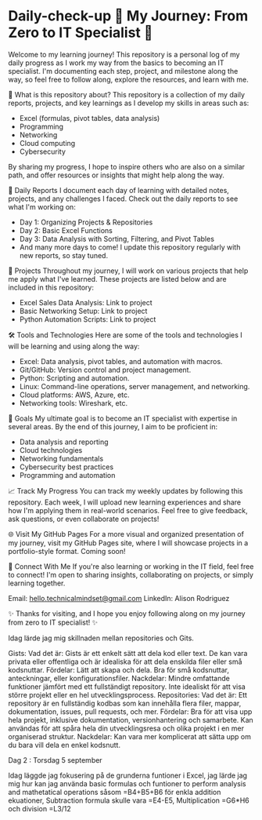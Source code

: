 # Daily-check-up 🚀 My Journey: From Zero to IT Specialist 🚀

Welcome to my learning journey! This repository is a personal log of my daily progress as I work my way from the basics to becoming an IT specialist. I'm documenting each step, project, and milestone along the way, so feel free to follow along, explore the resources, and learn with me.

🌟 What is this repository about?
This repository is a collection of my daily reports, projects, and key learnings as I develop my skills in areas such as:

- Excel (formulas, pivot tables, data analysis)
- Programming
- Networking
- Cloud computing
- Cybersecurity

  
By sharing my progress, I hope to inspire others who are also on a similar path, and offer resources or insights that might help along the way.

📅 Daily Reports
I document each day of learning with detailed notes, projects, and any challenges I faced. Check out the daily reports to see what I'm working on:

- Day 1: Organizing Projects & Repositories
- Day 2: Basic Excel Functions
- Day 3: Data Analysis with Sorting, Filtering, and Pivot Tables
- And many more days to come! I update this repository regularly with new reports, so stay tuned.

🚧 Projects
Throughout my journey, I will work on various projects that help me apply what I've learned. These projects are listed below and are included in this repository:

- Excel Sales Data Analysis: Link to project
- Basic Networking Setup: Link to project
- Python Automation Scripts: Link to project

  
🛠 Tools and Technologies
Here are some of the tools and technologies I will be learning and using along the way:

- Excel: Data analysis, pivot tables, and automation with macros.
- Git/GitHub: Version control and project management.
- Python: Scripting and automation.
- Linux: Command-line operations, server management, and networking.
- Cloud platforms: AWS, Azure, etc.
- Networking tools: Wireshark, etc.

🌱 Goals
My ultimate goal is to become an IT specialist with expertise in several areas. By the end of this journey, I aim to be proficient in:

- Data analysis and reporting
- Cloud technologies
- Networking fundamentals
- Cybersecurity best practices
- Programming and automation

📈 Track My Progress
You can track my weekly updates by following this repository. Each week, I will upload new learning experiences and share how I'm applying them in real-world scenarios. Feel free to give feedback, ask questions, or even collaborate on projects!

🌐 Visit My GitHub Pages
For a more visual and organized presentation of my journey, visit my GitHub Pages site, where I will showcase projects in a portfolio-style format. Coming soon!

🤝 Connect With Me
If you're also learning or working in the IT field, feel free to connect! I'm open to sharing insights, collaborating on projects, or simply learning together.

Email: hello.technicalmindset@gmail.com
LinkedIn: Alison Rodriguez

✨ Thanks for visiting, and I hope you enjoy following along on my journey from zero to IT specialist! ✨




























Idag lärde jag mig skillnaden mellan repositories och Gits.


Gists:
Vad det är: Gists är ett enkelt sätt att dela kod eller text. De kan vara privata eller offentliga och är idealiska för att dela enskilda filer eller små kodsnuttar.
Fördelar:
Lätt att skapa och dela.
Bra för små kodsnuttar, anteckningar, eller konfigurationsfiler.
Nackdelar:
Mindre omfattande funktioner jämfört med ett fullständigt repository.
Inte idealiskt för att visa större projekt eller en hel utvecklingsprocess.
Repositories:
Vad det är: Ett repository är en fullständig kodbas som kan innehålla flera filer, mappar, dokumentation, issues, pull requests, och mer.
Fördelar:
Bra för att visa upp hela projekt, inklusive dokumentation, versionhantering och samarbete.
Kan användas för att spåra hela din utvecklingsresa och olika projekt i en mer organiserad struktur.
Nackdelar:
Kan vara mer komplicerat att sätta upp om du bara vill dela en enkel kodsnutt.


Dag 2 : Torsdag 5 september


Idag läggde jag fokusering på de grunderna funtioner i Excel, jag lärde jag mig hur kan jag använda basic formulas och funtioner to perform analysis and mathetatical operations såsom =B4+B5+B6 för enkla addition ekuationer, Subtraction formula skulle vara =E4-E5, Multiplication =G6*H6 och division =L3/12 


